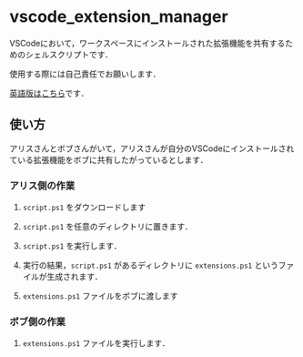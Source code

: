 # vscode_extension_manager

VSCodeにおいて，ワークスペースにインストールされた拡張機能を共有するためのシェルスクリプトです．

使用する際には自己責任でお願いします．

[英語版はこちら](/README.md)です．


## 使い方

アリスさんとボブさんがいて，アリスさんが自分のVSCodeにインストールされている拡張機能をボブに共有したがっているとします．

### アリス側の作業

1. `script.ps1` をダウンロードします

1. `script.ps1` を任意のディレクトリに置きます．

1. `script.ps1` を実行します．

1. 実行の結果，`script.ps1` があるディレクトリに `extensions.ps1` というファイルが生成されます．

1. `extensions.ps1` ファイルをボブに渡します

### ボブ側の作業

1. `extensions.ps1` ファイルを実行します．

